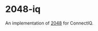 2048-iq
=======

An implementation of [2048](http://gabrielecirulli.github.io/2048/) for ConnectIQ.

